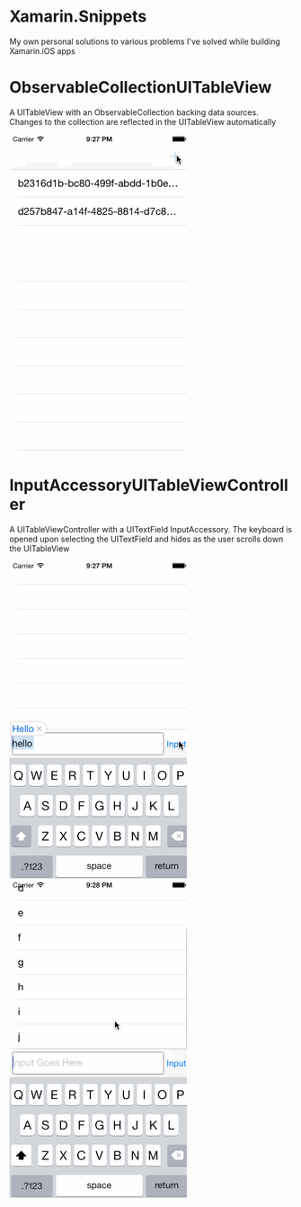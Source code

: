 Xamarin.Snippets
================

My own personal solutions to various problems I've solved while building Xamarin.iOS apps


ObservableCollectionUITableView
================

A UITableView with an ObservableCollection<T> backing data sources. Changes to the collection are reflected in the UITableView automatically

![Alt text](https://raw.githubusercontent.com/nganbread/Xamarin.Snippets/master/ScreenShots/ObservableCollectionUITableView.gif)

InputAccessoryUITableViewController
================

A UITableViewController with a UITextField InputAccessory. The keyboard is opened upon selecting the UITextField and hides as the user scrolls down the UITableView

![Alt text](https://raw.githubusercontent.com/nganbread/Xamarin.Snippets/master/ScreenShots/InputAccessoryUITableViewController1.gif)
![Alt text](https://raw.githubusercontent.com/nganbread/Xamarin.Snippets/master/ScreenShots/InputAccessoryUITableViewController2.gif)
